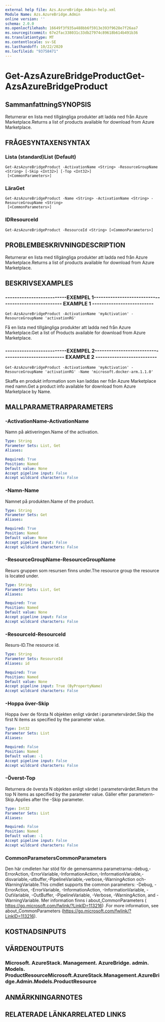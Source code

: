 ```yaml
---
external help file: Azs.AzureBridge.Admin-help.xml
Module Name: Azs.AzureBridge.Admin
online version: ''
schema: 2.0.0
ms.openlocfilehash: 16649f3f935a488bb6f5913e393f9628e7f26aa7
ms.sourcegitcommit: 67e2fac338031c33db27974c89618b614b491b36
ms.translationtype: MT
ms.contentlocale: sv-SE
ms.lasthandoff: 10/22/2020
ms.locfileid: "93758471"
---
```

# <span data-ttu-id="ee6f4-101">Get-AzsAzureBridgeProduct</span><span class="sxs-lookup"><span data-stu-id="ee6f4-101">Get-AzsAzureBridgeProduct</span></span>

## <span data-ttu-id="ee6f4-102">Sammanfattning</span><span class="sxs-lookup"><span data-stu-id="ee6f4-102">SYNOPSIS</span></span>
<span data-ttu-id="ee6f4-103">Returnerar en lista med tillgängliga produkter att ladda ned från Azure Marketplace.</span><span class="sxs-lookup"><span data-stu-id="ee6f4-103">Returns a list of products available for download from Azure Marketplace.</span></span>

## <span data-ttu-id="ee6f4-104">FRÅGESYNTAXEN</span><span class="sxs-lookup"><span data-stu-id="ee6f4-104">SYNTAX</span></span>

### <span data-ttu-id="ee6f4-105">Lista (standard)</span><span class="sxs-lookup"><span data-stu-id="ee6f4-105">List (Default)</span></span>
```
Get-AzsAzureBridgeProduct -ActivationName <String> -ResourceGroupName <String> [-Skip <Int32>] [-Top <Int32>]
 [<CommonParameters>]
```

### <span data-ttu-id="ee6f4-106">Lära</span><span class="sxs-lookup"><span data-stu-id="ee6f4-106">Get</span></span>
```
Get-AzsAzureBridgeProduct -Name <String> -ActivationName <String> -ResourceGroupName <String>
 [<CommonParameters>]
```

### <span data-ttu-id="ee6f4-107">ID</span><span class="sxs-lookup"><span data-stu-id="ee6f4-107">ResourceId</span></span>
```
Get-AzsAzureBridgeProduct -ResourceId <String> [<CommonParameters>]
```

## <span data-ttu-id="ee6f4-108">PROBLEMBESKRIVNING</span><span class="sxs-lookup"><span data-stu-id="ee6f4-108">DESCRIPTION</span></span>
<span data-ttu-id="ee6f4-109">Returnerar en lista med tillgängliga produkter att ladda ned från Azure Marketplace.</span><span class="sxs-lookup"><span data-stu-id="ee6f4-109">Returns a list of products available for download from Azure Marketplace.</span></span>

## <span data-ttu-id="ee6f4-110">BESKRIVS</span><span class="sxs-lookup"><span data-stu-id="ee6f4-110">EXAMPLES</span></span>

### <span data-ttu-id="ee6f4-111">--------------------------EXEMPEL 1--------------------------</span><span class="sxs-lookup"><span data-stu-id="ee6f4-111">-------------------------- EXAMPLE 1 --------------------------</span></span>
```
Get-AzsAzureBridgeProduct -ActivationName 'myActivation' -ResourceGroupName 'activationRG'
```

<span data-ttu-id="ee6f4-112">Få en lista med tillgängliga produkter att ladda ned från Azure Marketplace.</span><span class="sxs-lookup"><span data-stu-id="ee6f4-112">Get a list of Products available for download from Azure Marketplace.</span></span>

### <span data-ttu-id="ee6f4-113">--------------------------EXEMPEL 2--------------------------</span><span class="sxs-lookup"><span data-stu-id="ee6f4-113">-------------------------- EXAMPLE 2 --------------------------</span></span>
```
Get-AzsAzureBridgeProduct -ActivationName 'myActivation' -ResourceGroupName 'activationRG' -Name 'microsoft.docker-arm.1.1.0'
```

<span data-ttu-id="ee6f4-114">Skaffa en produkt information som kan laddas ner från Azure Marketplace med namn.</span><span class="sxs-lookup"><span data-stu-id="ee6f4-114">Get a product info available for download from Azure Marketplace by Name.</span></span>

## <span data-ttu-id="ee6f4-115">MALLPARAMETRAR</span><span class="sxs-lookup"><span data-stu-id="ee6f4-115">PARAMETERS</span></span>

### <span data-ttu-id="ee6f4-116">-ActivationName</span><span class="sxs-lookup"><span data-stu-id="ee6f4-116">-ActivationName</span></span>
<span data-ttu-id="ee6f4-117">Namn på aktiveringen.</span><span class="sxs-lookup"><span data-stu-id="ee6f4-117">Name of the activation.</span></span>

```yaml
Type: String
Parameter Sets: List, Get
Aliases: 

Required: True
Position: Named
Default value: None
Accept pipeline input: False
Accept wildcard characters: False
```

### <span data-ttu-id="ee6f4-118">-Namn</span><span class="sxs-lookup"><span data-stu-id="ee6f4-118">-Name</span></span>
<span data-ttu-id="ee6f4-119">Namnet på produkten.</span><span class="sxs-lookup"><span data-stu-id="ee6f4-119">Name of the product.</span></span>

```yaml
Type: String
Parameter Sets: Get
Aliases: 

Required: True
Position: Named
Default value: None
Accept pipeline input: False
Accept wildcard characters: False
```

### <span data-ttu-id="ee6f4-120">-ResourceGroupName</span><span class="sxs-lookup"><span data-stu-id="ee6f4-120">-ResourceGroupName</span></span>
<span data-ttu-id="ee6f4-121">Resurs gruppen som resursen finns under.</span><span class="sxs-lookup"><span data-stu-id="ee6f4-121">The resource group the resource is located under.</span></span>

```yaml
Type: String
Parameter Sets: List, Get
Aliases: 

Required: True
Position: Named
Default value: None
Accept pipeline input: False
Accept wildcard characters: False
```

### <span data-ttu-id="ee6f4-122">-ResourceId</span><span class="sxs-lookup"><span data-stu-id="ee6f4-122">-ResourceId</span></span>
<span data-ttu-id="ee6f4-123">Resurs-ID.</span><span class="sxs-lookup"><span data-stu-id="ee6f4-123">The resource id.</span></span>

```yaml
Type: String
Parameter Sets: ResourceId
Aliases: id

Required: True
Position: Named
Default value: None
Accept pipeline input: True (ByPropertyName)
Accept wildcard characters: False
```

### <span data-ttu-id="ee6f4-124">-Hoppa över</span><span class="sxs-lookup"><span data-stu-id="ee6f4-124">-Skip</span></span>
<span data-ttu-id="ee6f4-125">Hoppa över de första N objekten enligt värdet i parametervärdet.</span><span class="sxs-lookup"><span data-stu-id="ee6f4-125">Skip the first N items as specified by the parameter value.</span></span>

```yaml
Type: Int32
Parameter Sets: List
Aliases: 

Required: False
Position: Named
Default value: -1
Accept pipeline input: False
Accept wildcard characters: False
```

### <span data-ttu-id="ee6f4-126">-Överst</span><span class="sxs-lookup"><span data-stu-id="ee6f4-126">-Top</span></span>
<span data-ttu-id="ee6f4-127">Returnera de översta N objekten enligt värdet i parametervärdet.</span><span class="sxs-lookup"><span data-stu-id="ee6f4-127">Return the top N items as specified by the parameter value.</span></span>
<span data-ttu-id="ee6f4-128">Gäller efter parametern-Skip.</span><span class="sxs-lookup"><span data-stu-id="ee6f4-128">Applies after the -Skip parameter.</span></span>

```yaml
Type: Int32
Parameter Sets: List
Aliases: 

Required: False
Position: Named
Default value: -1
Accept pipeline input: False
Accept wildcard characters: False
```

### <span data-ttu-id="ee6f4-129">CommonParameters</span><span class="sxs-lookup"><span data-stu-id="ee6f4-129">CommonParameters</span></span>
<span data-ttu-id="ee6f4-130">Den här cmdleten har stöd för de gemensamma parametrarna:-debug,-ErrorAction,-ErrorVariable,-InformationAction,-InformationVariable,-disvariable,-utbuffer,-PipelineVariable,-verbose,-WarningAction och-WarningVariable.</span><span class="sxs-lookup"><span data-stu-id="ee6f4-130">This cmdlet supports the common parameters: -Debug, -ErrorAction, -ErrorVariable, -InformationAction, -InformationVariable, -OutVariable, -OutBuffer, -PipelineVariable, -Verbose, -WarningAction, and -WarningVariable.</span></span> <span data-ttu-id="ee6f4-131">Mer information finns i about_CommonParameters ( https://go.microsoft.com/fwlink/?LinkID=113216) .</span><span class="sxs-lookup"><span data-stu-id="ee6f4-131">For more information, see about_CommonParameters (https://go.microsoft.com/fwlink/?LinkID=113216).</span></span>

## <span data-ttu-id="ee6f4-132">KOSTNADS</span><span class="sxs-lookup"><span data-stu-id="ee6f4-132">INPUTS</span></span>

## <span data-ttu-id="ee6f4-133">VÄRDEN</span><span class="sxs-lookup"><span data-stu-id="ee6f4-133">OUTPUTS</span></span>

### <span data-ttu-id="ee6f4-134">Microsoft. AzureStack. Management. AzureBridge. admin. Models. ProductResource</span><span class="sxs-lookup"><span data-stu-id="ee6f4-134">Microsoft.AzureStack.Management.AzureBridge.Admin.Models.ProductResource</span></span>

## <span data-ttu-id="ee6f4-135">ANMÄRKNINGAR</span><span class="sxs-lookup"><span data-stu-id="ee6f4-135">NOTES</span></span>

## <span data-ttu-id="ee6f4-136">RELATERADE LÄNKAR</span><span class="sxs-lookup"><span data-stu-id="ee6f4-136">RELATED LINKS</span></span>

